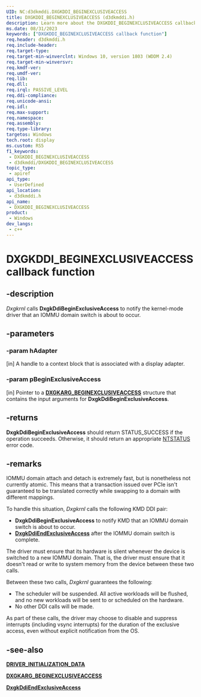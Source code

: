 ```yaml
---
UID: NC:d3dkmddi.DXGKDDI_BEGINEXCLUSIVEACCESS
title: DXGKDDI_BEGINEXCLUSIVEACCESS (d3dkmddi.h)
description: Learn more about the DXGKDDI_BEGINEXCLUSIVEACCESS callback function.
ms.date: 08/31/2023
keywords: ["DXGKDDI_BEGINEXCLUSIVEACCESS callback function"]
req.header: d3dkmddi.h
req.include-header: 
req.target-type: 
req.target-min-winverclnt: Windows 10, version 1803 (WDDM 2.4)
req.target-min-winversvr: 
req.kmdf-ver: 
req.umdf-ver: 
req.lib: 
req.dll: 
req.irql: PASSIVE_LEVEL
req.ddi-compliance: 
req.unicode-ansi: 
req.idl: 
req.max-support: 
req.namespace: 
req.assembly: 
req.type-library: 
targetos: Windows
tech.root: display
ms.custom: RS5
f1_keywords:
 - DXGKDDI_BEGINEXCLUSIVEACCESS
 - d3dkmddi/DXGKDDI_BEGINEXCLUSIVEACCESS
topic_type:
 - apiref
api_type:
 - UserDefined
api_location:
 - d3dkmddi.h
api_name:
 - DXGKDDI_BEGINEXCLUSIVEACCESS
product:
 - Windows
dev_langs:
 - c++
---
```


# DXGKDDI_BEGINEXCLUSIVEACCESS callback function

## -description

*Dxgkrnl* calls **DxgkDdiBeginExclusiveAccess** to notify the kernel-mode driver that an IOMMU domain switch is about to occur.

## -parameters

### -param hAdapter

[in] A handle to a context block that is associated with a display adapter.

### -param pBeginExclusiveAccess

[in] Pointer to a [**DXGKARG_BEGINEXCLUSIVEACCESS**](ns-d3dkmddi-_dxgkarg_beginexclusiveaccess.md) structure that contains the input arguments for **DxgkDdiBeginExclusiveAccess**.

## -returns

**DxgkDdiBeginExclusiveAccess** should return STATUS_SUCCESS if the operation succeeds. Otherwise, it should return an appropriate [NTSTATUS](/windows-hardware/drivers/kernel/using-ntstatus-values) error code.

## -remarks

IOMMU domain attach and detach is extremely fast, but is nonetheless not currently atomic. This means that a transaction issued over PCIe isn't guaranteed to be translated correctly while swapping to a domain with different mappings.

To handle this situation, *Dxgkrnl* calls the following KMD DDI pair:

* **DxgkDdiBeginExclusiveAccess** to notify KMD that an IOMMU domain switch is about to occur.
* [**DxgkDdiEndExclusiveAccess**](nc-d3dkmddi-dxgkddi_endexclusiveaccess.md) after the IOMMU domain switch is complete.

The driver must ensure that its hardware is silent whenever the device is switched to a new IOMMU domain. That is, the driver must ensure that it doesn't read or write to system memory from the device between these two calls.

Between these two calls, *Dxgkrnl* guarantees the following:

* The scheduler will be suspended. All active workloads will be flushed, and no new workloads will be sent to or scheduled on the hardware.
* No other DDI calls will be made.

As part of these calls, the driver may choose to disable and suppress interrupts (including vsync interrupts) for the duration of the exclusive access, even without explicit notification from the OS.

## -see-also

[**DRIVER_INITIALIZATION_DATA**](../dispmprt/ns-dispmprt-_driver_initialization_data.md)

[**DXGKARG_BEGINEXCLUSIVEACCESS**](ns-d3dkmddi-_dxgkarg_beginexclusiveaccess.md)

[**DxgkDdiEndExclusiveAccess**](nc-d3dkmddi-dxgkddi_endexclusiveaccess.md)
